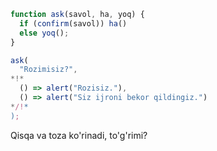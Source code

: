 
```js run
function ask(savol, ha, yoq) {
  if (confirm(savol)) ha()
  else yoq();
}

ask(
  "Rozimisiz?",
*!*
  () => alert("Rozisiz."),
  () => alert("Siz ijroni bekor qildingiz.")
*/!*
);
```

Qisqa va toza ko'rinadi, to'g'rimi?

